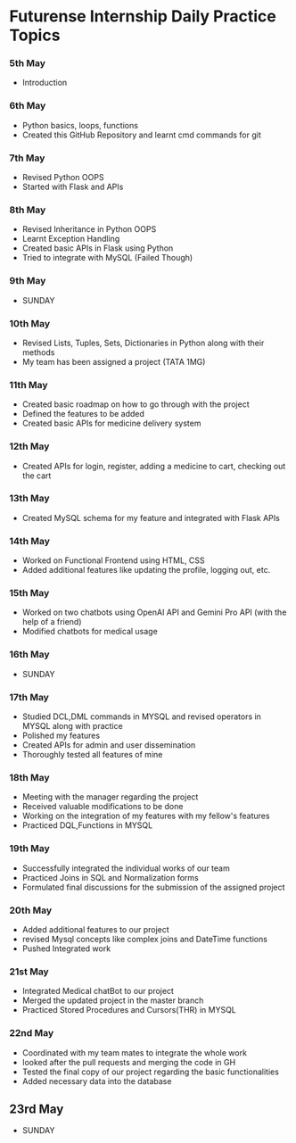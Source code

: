 # Futurense Internship Daily Practice Topics

### 5th May
- Introduction

### 6th May
- Python basics, loops, functions
- Created this GitHub Repository and learnt cmd commands for git

### 7th May
- Revised Python OOPS
- Started with Flask and APIs

### 8th May
- Revised Inheritance in Python OOPS
- Learnt Exception Handling
- Created basic APIs in Flask using Python
- Tried to integrate with MySQL (Failed Though)

### 9th May
- SUNDAY

### 10th May
- Revised Lists, Tuples, Sets, Dictionaries in Python along with their methods
- My team has been assigned a project (TATA 1MG)

### 11th May
- Created basic roadmap on how to go through with the project
- Defined the features to be added
- Created basic APIs for medicine delivery system

### 12th May
- Created APIs for login, register, adding a medicine to cart, checking out the cart

### 13th May
- Created MySQL schema for my feature and integrated with Flask APIs

### 14th May
- Worked on Functional Frontend using HTML, CSS
- Added additional features like updating the profile, logging out, etc.

### 15th May
- Worked on two chatbots using OpenAI API and Gemini Pro API (with the help of a friend)
- Modified chatbots for medical usage

### 16th May
- SUNDAY

### 17th May
- Studied DCL,DML commands in MYSQL and revised operators in MYSQL along with practice
- Polished my features
- Created APIs for admin and user dissemination
- Thoroughly tested all features of mine

### 18th May
- Meeting with the manager regarding the project
- Received valuable modifications to be done
- Working on the integration of my features with my fellow's features
- Practiced DQL,Functions in MYSQL
### 19th May
- Successfully integrated the individual works of our team
- Practiced Joins in SQL and Normalization forms
- Formulated final discussions for the submission of the assigned project
### 20th May
- Added additional features to our project
- revised Mysql concepts like complex joins and DateTime functions
- Pushed Integrated work
### 21st May
- Integrated Medical chatBot to our project
- Merged the updated project in the master branch
- Practiced Stored Procedures and Cursors(THR) in MYSQL
### 22nd May
- Coordinated with my team mates to integrate the whole work
- looked after the pull requests and merging the code in GH
- Tested the final copy of our project regarding the basic functionalities
- Added necessary data into the database
## 23rd May
- SUNDAY
  
  
  

